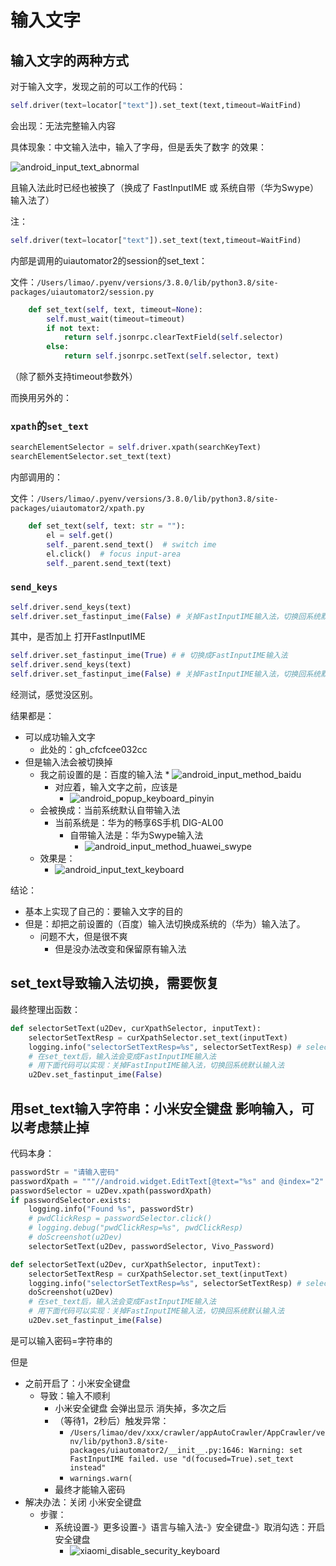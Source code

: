 # 输入文字

## 输入文字的两种方式

对于输入文字，发现之前的可以工作的代码：

```python
self.driver(text=locator["text"]).set_text(text,timeout=WaitFind)
```

会出现：无法完整输入内容

具体现象：中文输入法中，输入了字母，但是丢失了数字 的效果：

![android_input_text_abnormal](../assets/img/android_input_text_abnormal.png)

且输入法此时已经也被换了（换成了 FastInputIME 或 系统自带（华为Swype） 输入法了）

注：

```python
self.driver(text=locator["text"]).set_text(text,timeout=WaitFind)
```

内部是调用的uiautomator2的session的set_text：

文件：`/Users/limao/.pyenv/versions/3.8.0/lib/python3.8/site-packages/uiautomator2/session.py`

```python
    def set_text(self, text, timeout=None):
        self.must_wait(timeout=timeout)
        if not text:
            return self.jsonrpc.clearTextField(self.selector)
        else:
            return self.jsonrpc.setText(self.selector, text)
```

（除了额外支持timeout参数外）

而换用另外的：

### `xpath`的`set_text`

```python
searchElementSelector = self.driver.xpath(searchKeyText)
searchElementSelector.set_text(text)
```

内部调用的：

文件：`/Users/limao/.pyenv/versions/3.8.0/lib/python3.8/site-packages/uiautomator2/xpath.py`

```python
    def set_text(self, text: str = ""):
        el = self.get()
        self._parent.send_text()  # switch ime
        el.click()  # focus input-area
        self._parent.send_text(text)
```

### `send_keys`

```python
self.driver.send_keys(text)
self.driver.set_fastinput_ime(False) # 关掉FastInputIME输入法，切换回系统默认输入法（此处华为手机默认输入法是华为Swype输入法）
```

其中，是否加上 打开FastInputIME

```python
self.driver.set_fastinput_ime(True) # # 切换成FastInputIME输入法
self.driver.send_keys(text)
self.driver.set_fastinput_ime(False) # 关掉FastInputIME输入法，切换回系统默认输入法（此处华为手机默认输入法是华为Swype输入法）
```

经测试，感觉没区别。

结果都是：

* 可以成功输入文字
    * 此处的：gh_cfcfcee032cc
* 但是输入法会被切换掉
    * 我之前设置的是：百度的输入法
            * ![android_input_method_baidu](../assets/img/android_input_method_baidu.png)
        * 对应着，输入文字之前，应该是
            * ![android_popup_keyboard_pinyin](../assets/img/android_popup_keyboard_pinyin.png)
    * 会被换成：当前系统默认自带输入法
        * 当前系统是：华为的畅享6S手机 DIG-AL00
            * 自带输入法是：华为Swype输入法
                * ![android_input_method_huawei_swype](../assets/img/android_input_method_huawei_swype.png)
    * 效果是：
        * ![android_input_text_keyboard](../assets/img/android_input_text_keyboard.png)

结论：

* 基本上实现了自己的：要输入文字的目的
* 但是：却把之前设置的（百度）输入法切换成系统的（华为）输入法了。
    * 问题不大，但是很不爽
        * 但是没办法改变和保留原有输入法

## set_text导致输入法切换，需要恢复

最终整理出函数：

```python
def selectorSetText(u2Dev, curXpathSelector, inputText):
    selectorSetTextResp = curXpathSelector.set_text(inputText)
    logging.info("selectorSetTextResp=%s", selectorSetTextResp) # selectorSetTextResp=None
    # 在set_text后，输入法会变成FastInputIME输入法
    # 用下面代码可以实现：关掉FastInputIME输入法，切换回系统默认输入法
    u2Dev.set_fastinput_ime(False)
```

## 用set_text输入字符串：小米安全键盘 影响输入，可以考虑禁止掉

代码本身：

```python
passwordStr = "请输入密码"
passwordXpath = """//android.widget.EditText[@text="%s" and @index="2" and @clickable="true"]""" % passwordStr
passwordSelector = u2Dev.xpath(passwordXpath)
if passwordSelector.exists:
    logging.info("Found %s", passwordStr)
    # pwdClickResp = passwordSelector.click()
    # logging.debug("pwdClickResp=%s", pwdClickResp)
    # doScreenshot(u2Dev)
    selectorSetText(u2Dev, passwordSelector, Vivo_Password)

def selectorSetText(u2Dev, curXpathSelector, inputText):
    selectorSetTextResp = curXpathSelector.set_text(inputText)
    logging.info("selectorSetTextResp=%s", selectorSetTextResp) # selectorSetTextResp=None
    doScreenshot(u2Dev)
    # 在set_text后，输入法会变成FastInputIME输入法
    # 用下面代码可以实现：关掉FastInputIME输入法，切换回系统默认输入法
    u2Dev.set_fastinput_ime(False)
```

是可以输入密码=字符串的

但是
* 之前开启了：小米安全键盘
  * 导致：输入不顺利
    * 小米安全键盘 会弹出显示 消失掉，多次之后
    * （等待1，2秒后）触发异常：
      * `/Users/limao/dev/xxx/crawler/appAutoCrawler/AppCrawler/venv/lib/python3.8/site-packages/uiautomator2/__init__.py:1646: Warning: set FastInputIME failed. use "d(focused=True).set_text instead"`
      * `warnings.warn(`
    * 最终才能输入密码
* 解决办法：关闭 小米安全键盘
  * 步骤：
    * 系统设置-》更多设置-》语言与输入法-》安全键盘-》取消勾选：开启安全键盘
      * ![xiaomi_disable_security_keyboard](../assets/img/xiaomi_disable_security_keyboard.png)

